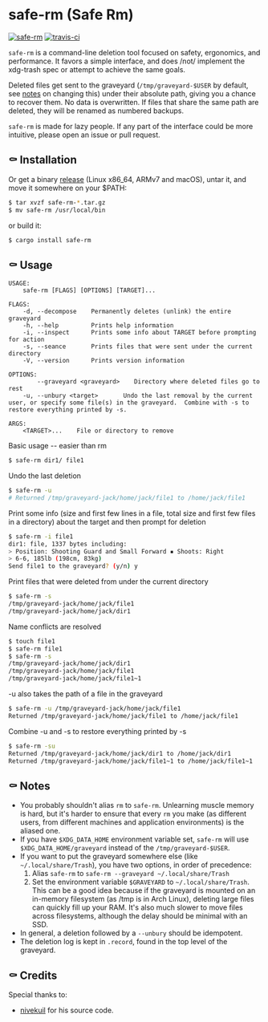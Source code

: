 # safe-rm (Safe Rm)

[![safe-rm](https://img.shields.io/crates/v/safe-rm.svg)](https://crates.io/crates/safe-rm)
[![travis-ci](https://travis-ci.org/alongwy/safe-rm.svg?branch=master)](https://travis-ci.org/alongwy/safe-rm)

`safe-rm` is a command-line deletion tool focused on safety, ergonomics, and performance.  It favors a simple interface, and does /not/ implement the xdg-trash spec or attempt to achieve the same goals.

Deleted files get sent to the graveyard (`/tmp/graveyard-$USER` by default, see [notes](https://github.com/alongwy/safe-rm#-notes) on changing this) under their absolute path, giving you a chance to recover them.  No data is overwritten.  If files that share the same path are deleted, they will be renamed as numbered backups.

`safe-rm` is made for lazy people.  If any part of the interface could be more intuitive, please open an issue or pull request.

## ⚰ Installation
Or get a binary [release](https://github.com/alongwy/safe-rm/releases) (Linux x86_64, ARMv7 and macOS), untar it, and move it somewhere on your $PATH:
```bash
$ tar xvzf safe-rm-*.tar.gz
$ mv safe-rm /usr/local/bin
```

or build it:
```bash
$ cargo install safe-rm
```

## ⚰ Usage
```
USAGE:
    safe-rm [FLAGS] [OPTIONS] [TARGET]...

FLAGS:
    -d, --decompose    Permanently deletes (unlink) the entire graveyard
    -h, --help         Prints help information
    -i, --inspect      Prints some info about TARGET before prompting for action
    -s, --seance       Prints files that were sent under the current directory
    -V, --version      Prints version information

OPTIONS:
        --graveyard <graveyard>    Directory where deleted files go to rest
    -u, --unbury <target>       Undo the last removal by the current user, or specify some file(s) in the graveyard.  Combine with -s to restore everything printed by -s.

ARGS:
    <TARGET>...    File or directory to remove
```
Basic usage -- easier than rm
```bash
$ safe-rm dir1/ file1
```
Undo the last deletion
```bash
$ safe-rm -u
# Returned /tmp/graveyard-jack/home/jack/file1 to /home/jack/file1
```

Print some info (size and first few lines in a file, total size and first few files in a directory) about the target and then prompt for deletion
```bash
$ safe-rm -i file1
dir1: file, 1337 bytes including:
> Position: Shooting Guard and Small Forward ▪ Shoots: Right
> 6-6, 185lb (198cm, 83kg)
Send file1 to the graveyard? (y/n) y
```
Print files that were deleted from under the current directory
```bash
$ safe-rm -s
/tmp/graveyard-jack/home/jack/file1
/tmp/graveyard-jack/home/jack/dir1
```
Name conflicts are resolved
```bash
$ touch file1
$ safe-rm file1
$ safe-rm -s
/tmp/graveyard-jack/home/jack/dir1
/tmp/graveyard-jack/home/jack/file1
/tmp/graveyard-jack/home/jack/file1~1
```
-u also takes the path of a file in the graveyard
```bash
$ safe-rm -u /tmp/graveyard-jack/home/jack/file1
Returned /tmp/graveyard-jack/home/jack/file1 to /home/jack/file1
```
Combine -u and -s to restore everything printed by -s
```bash
$ safe-rm -su
Returned /tmp/graveyard-jack/home/jack/dir1 to /home/jack/dir1
Returned /tmp/graveyard-jack/home/jack/file1~1 to /home/jack/file1~1
```
## ⚰ Notes
- You probably shouldn't alias `rm` to `safe-rm`.  Unlearning muscle memory is hard, but it's harder to ensure that every `rm` you make (as different users, from different machines and application environments) is the aliased one.
- If you have `$XDG_DATA_HOME` environment variable set, `safe-rm` will use `$XDG_DATA_HOME/graveyard` instead of the `/tmp/graveyard-$USER`.
- If you want to put the graveyard somewhere else (like `~/.local/share/Trash`), you have two options, in order of precedence:
  1. Alias `safe-rm` to `safe-rm --graveyard ~/.local/share/Trash`
  2. Set the environment variable `$GRAVEYARD` to `~/.local/share/Trash`.
  This can be a good idea because if the graveyard is mounted on an in-memory filesystem (as /tmp is in Arch Linux), deleting large files can quickly fill up your RAM.  It's also much slower to move files across filesystems, although the delay should be minimal with an SSD.
- In general, a deletion followed by a `--unbury` should be idempotent.
- The deletion log is kept in `.record`, found in the top level of the graveyard.

## ⚰ Credits
Special thanks to:
+ [nivekuil](https://github.com/nivekuil/rip) for his source code.
